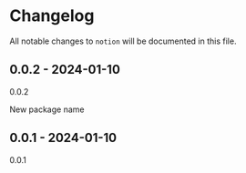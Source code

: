 # Changelog

All notable changes to `notion` will be documented in this file.

## 0.0.2 - 2024-01-10

0.0.2

New package name

## 0.0.1 - 2024-01-10

0.0.1

